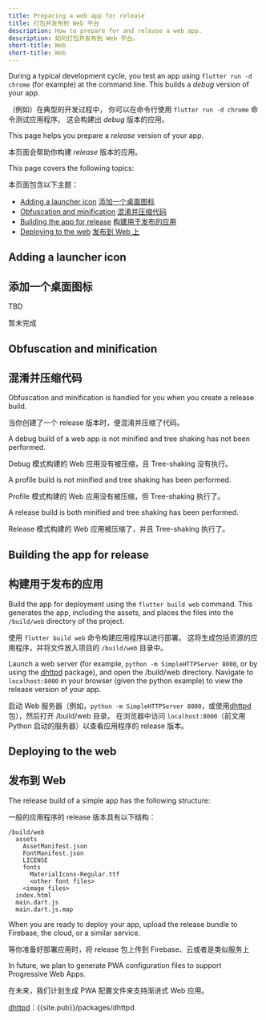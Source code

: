 ```yaml
---
title: Preparing a web app for release
title: 打包并发布到 Web 平台
description: How to prepare for and release a web app.
description: 如何打包并发布到 Web 平台。
short-title: Web
short-title: Web
---
```


During a typical development cycle,
you test an app using `flutter run -d chrome`
(for example) at the command line.
This builds a _debug_ version of your app.

（例如）在典型的开发过程中，
你可以在命令行使用 `flutter run -d chrome` 命令测试应用程序。
这会构建出 _debug_ 版本的应用。

This page helps you prepare a _release_ version
of your app.

本页面会帮助你构建 _release_ 版本的应用。

This page covers the following topics:

本页面包含以下主题：

* [Adding a launcher icon](#adding-a-launcher-icon)
  [添加一个桌面图标](#adding-a-launcher-icon)
* [Obfuscation and minification](#obfuscation-and-minification)
  [混淆并压缩代码](#obfuscation-and-minification)
* [Building the app for release](#building-the-app-for-release)
  [构建用于发布的应用](#building-the-app-for-release)
* [Deploying to the web](#deploying-to-the-web)
  [发布到 Web 上](#deploying-to-the-web)

## Adding a launcher icon

## 添加一个桌面图标

TBD

暂未完成

## Obfuscation and minification

## 混淆并压缩代码

Obfuscation and minification  is handled for you when you
create a release build.

当你创建了一个 release 版本时，便混淆并压缩了代码。

A debug build of a web app is not minified and
tree shaking has not been performed.

Debug 模式构建的 Web 应用没有被压缩，且 Tree-shaking 没有执行。

A profile build is not minified and tree shaking
has been performed.

Profile 模式构建的 Web 应用没有被压缩，但 Tree-shaking 执行了。

A release build is both minified and tree shaking
has been performed.

Release 模式构建的 Web 应用被压缩了，并且 Tree-shaking 执行了。

## Building the app for release

## 构建用于发布的应用

Build the app for deployment using the
`flutter build web` command.
This generates the app, including the assets,
and places the files into the `/build/web`
directory of the project.

使用 `flutter build web` 命令构建应用程序以进行部署。
这将生成包括资源的应用程序，并将文件放入项目的 `/build/web` 目录中。

Launch a web server (for example,
`python -m SimpleHTTPServer 8000`,
or by using the [dhttpd][] package),
and open the /build/web directory. Navigate to
`localhost:8000` in your browser
(given the python example)
to view the release version of your app.

启动 Web 服务器（例如，`python -m SimpleHTTPServer 8000`，或使用[dhttpd][]包），然后打开 /build/web 目录。
在浏览器中访问 `localhost:8000`（前文用 Python 启动的服务器）以查看应用程序的 release 版本。

## Deploying to the web

## 发布到 Web

The release build of a simple app has the following structure:

一般的应用程序的 release 版本具有以下结构：

```none
/build/web
  assets
    AssetManifest.json
    FontManifest.json
    LICENSE
    fonts
      MaterialIcons-Regular.ttf
      <other font files>
    <image files>
  index.html
  main.dart.js
  main.dart.js.map
```

When you are ready to deploy your app,
upload the release bundle
to Firebase, the cloud, or a similar service.

等你准备好部署应用时，将 release 包上传到 Firebase、云或者是类似服务上

In future, we plan to generate PWA configuration files
to support Progressive Web Apps.

在未来，我们计划生成 PWA 配置文件来支持渐进式 Web 应用。

[dhttpd]: {{site.pub}}/packages/dhttpd

[dhttpd]：{{site.pub}}/packages/dhttpd
